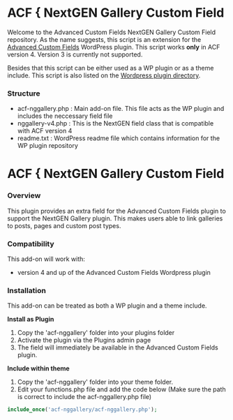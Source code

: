 # ACF { NextGEN Gallery Custom Field

Welcome to the Advanced Custom Fields NextGEN Gallery Custom Field repository. As the name suggests, this script is an extension for the [Advanced Custom Fields](http://wordpress.org/extend/plugins/advanced-custom-fields/) WordPress plugin.
This script works **only** in ACF version 4. Version 3 is currently not supported.

Besides that this script can be either used as a WP plugin or as a theme include.
This script is also listed on the [Wordpress plugin directory](wordpress.org/plugins/advanced-custom-fields-nextgen-gallery-custom-field/).

### Structure

* acf-nggallery.php : Main add-on file. This file acts as the WP plugin and includes the neccessary field file
* nggallery-v4.php : This is the NextGEN field class that is compatible with ACF version 4
* readme.txt : WordPress readme file which contains information for the WP plugin repository

# ACF { NextGEN Gallery Custom Field

### Overview

This plugin provides an extra field for the Advanced Custom Fields plugin to support the NextGEN Gallery plugin. This makes users able to link galleries to posts, pages and custom post types.

### Compatibility

This add-on will work with:

* version 4 and up of the Advanced Custom Fields Wordpress plugin

### Installation

This add-on can be treated as both a WP plugin and a theme include.

**Install as Plugin**

1. Copy the 'acf-nggallery' folder into your plugins folder
2. Activate the plugin via the Plugins admin page
3. The field will immediately be available in the Advanced Custom Fields plugin.

**Include within theme**

1.	Copy the 'acf-nggallery' folder into your theme folder.
2.	Edit your functions.php file and add the code below (Make sure the path is correct to include the acf-nggallery.php file)

```php
include_once('acf-nggallery/acf-nggallery.php');
```
